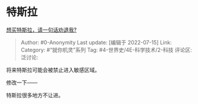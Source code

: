 # 特斯拉
[想买特斯拉，请一句话劝退我?](https://www.zhihu.com/question/531312871/answer/2576231271)

> Author: #0-Anonymity
> Last update: [编辑于 2022-07-15]
> Link:
> Category: #“就你机灵”系列
> Tag: #4-世界史/4E-科学技术/2-科技
> 评论区:
> 泛讨论:

将来特斯拉可能会被禁止进入敏感区域。

修改一下——

特斯拉很多地方不让进。
